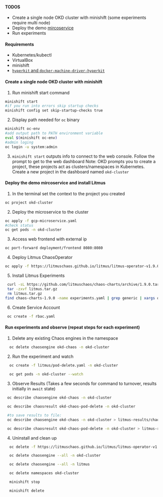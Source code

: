 #### TODOS
 - Create a single node OKD cluster with minishift (some experiments require multi node)
 - Deploy the demo [mircoservice](https://github.com/GoogleCloudPlatform/microservices-demo)
 - Run experiments

#### Requirements
- Kubernetes/kubectl 
- VirtualBox 
- minishift
- [`hyperkit` and `docker-machine-driver-hyperkit`](https://docs.okd.io/3.11/minishift/getting-started/setting-up-virtualization-environment.html)

#### Create a single node OKD cluster with minishift

1. Run minishift start command 
```BASH
minishift start
#if you run into errors skip startup checks
minishift config set skip-startup-checks true
```  

2. Display path needed for  `oc` binary
```BASH
minishift oc-env
#add output path to PATH environment variable
eval $(minishift oc-env)
#admin loging 
oc login -u system:admin
```
3. `minishift start` outputs info to connect to the web console. Follow the prompt to get to the web dashboard
Note: OKD prompts you to create a project, these projects act as clusters/namespaces in Kubernetes. Create a new project in the dashboard named `okd-cluster` 



#### Deploy the demo mircoservice and install Litmus

1. In the terminal set the context to the project you created
```BASH
oc project okd-cluster
```
2. Deploy the microservice to the cluster 
```BASH
oc apply -f gcp-microservice.yaml
#check status
oc get pods -n okd-cluster
```
3. Access web frontend with external ip
```BASH
oc port-forward deployment/frontend 8080:8080
```

4. Deploy Litmus ChaosOperator
```BASH
oc apply -f https://litmuschaos.github.io/litmus/litmus-operator-v1.9.0.yaml
```
5. Install Litmus Experiments
```BASH
 curl -sL https://github.com/litmuschaos/chaos-charts/archive/1.9.0.tar.gz -o litmus.tar.gz
 tar -zxvf litmus.tar.gz
 rm litmus.tar.gz
find chaos-charts-1.9.0 -name experiments.yaml | grep generic | xargs oc apply -n okd-cluster -f
```
6. Create Service Account
```BASH
 oc create -f rbac.yaml
```

#### Run experiments and observe (repeat steps for each experiment)

1. Delete any existing Chaos engines in the namespace
```BASH
  oc delete chaosengine okd-chaos -n okd-cluster
```

2. Run the experiment and watch
```BASH
  oc create -f litmus/pod-delete.yaml -n okd-cluster
    
  oc get pods -n okd-cluster --watch
```
3. Observe Results (Takes a few seconds for command to turnover, results initially in `await` state)
```BASH
 oc describe chaosengine okd-chaos -n okd-cluster

 oc describe chaosresult okd-chaos-pod-delete -n okd-cluster

 #to save results to file: 
 oc describe chaosengine okd-chaos -n okd-cluster > litmus-results/chaosengine-pod-delete.txt

 oc describe chaosresult okd-chaos-pod-delete -n okd-cluster > litmus-results/chaosresult-pod-delete.txt
```

4. Uninstall and clean up
```BASH
  oc delete -f https://litmuschaos.github.io/litmus/litmus-operator-v1.9.0.yaml

  oc delete chaosengine --all -n okd-cluster

  oc delete chaosengine --all -n litmus

  oc delete namespaces okd-cluster

  minishift stop

  minishift delete 
```


